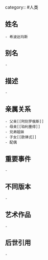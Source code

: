 category:: #人类
## 姓名
	- 希波达玛斯
## 别名
	-
## 描述
	-
## 亲属关系
	- 父亲[[阿刻罗俄斯]]
	- 母亲[[珀利墨得]]
	- 兄弟姐妹
	- 子女[[欧律忒]]
	- 配偶
## 重要事件
	-
## 不同版本
	-
## 艺术作品
	-
## 后世引用
	-
